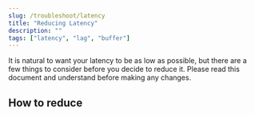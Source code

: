 ```yaml
---
slug: /troubleshoot/latency
title: "Reducing Latency"
description: ""
tags: ["latency", "lag", "buffer"]
---
```


It is natural to want your latency to be as low as possible, but there are a few things to consider before you decide to reduce it. Please read this document and understand before making any changes.

## How to reduce


